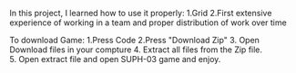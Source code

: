 

In this project, I learned how to use it properly:
1.Grid
2.First extensive experience of working in a team and proper distribution of work over time


To download Game: 
  1.Press Code 
  2.Press "Download Zip"
  3. Open Download files in your  compture
  4. Extract all files from the Zip file.  
  5. Open extract file and open SUPH-03 game and enjoy. 
